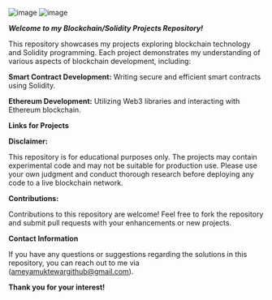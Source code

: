 ![image](https://encrypted-tbn0.gstatic.com/images?q=tbn:ANd9GcSIbYorzIXtR6Sz2z-M_ZM-JBgDxJ1SfGHVMg&usqp=CAU)
![image](https://encrypted-tbn0.gstatic.com/images?q=tbn:ANd9GcTWktLACEr9lF60l9Rkhe0oTtgxSSvVIFR6lQ&usqp=CAU)

***Welcome to my Blockchain/Solidity Projects Repository!***

This repository showcases my projects exploring blockchain technology and Solidity programming. Each project demonstrates my understanding of various aspects of blockchain 
development, including:

**Smart Contract Development:** Writing secure and efficient smart contracts using Solidity.

**Ethereum Development:** Utilizing Web3 libraries and interacting with Ethereum blockchain.

**Links for Projects**

**Disclaimer:**

This repository is for educational purposes only. The projects may contain experimental code and may not be suitable for production use. Please use your own judgment and 
conduct thorough research before deploying any code to a live blockchain network.

**Contributions:**

Contributions to this repository are welcome! Feel free to fork the repository and submit pull requests with your enhancements or new projects.

**Contact Information**

If you have any questions or suggestions regarding the solutions in this repository, you can reach out to me via (ameyamuktewargithub@gmail.com).

**Thank you for your interest!**
